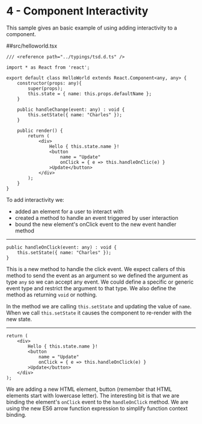 # 4 - Component Interactivity

This sample gives an basic example of using adding interactivity to a component.

##src/helloworld.tsx

```
/// <reference path="../typings/tsd.d.ts" />

import * as React from 'react';

export default class HelloWorld extends React.Component<any, any> {
    constructor(props: any){
        super(props);
        this.state = { name: this.props.defaultName };
    }
    
    public handleChange(event: any) : void {
        this.setState({ name: "Charles" });
    }

	public render() {
		return (
            <div>
                Hello { this.state.name }!
                <button 
                    name = "Update"
                    onClick = { e => this.handleOnClic(e) }
                >Update</button>
            </div>
        );
	}
}

```

To add interactivity we:

- added an element for a user to interact with
- created a method to handle an event triggered by user interaction
- bound the new element's onClick event to the new event handler method

----

```
public handleOnClick(event: any) : void {
    this.setState({ name: "Charles" });
}
```

This is a new method to handle the click event. We expect callers of this method to send the event as an argument so we defined the argument as type `any` so we can accept any event. We could define a specific or generic event type and restrict the argument to that type. We also define the method as returning `void` or nothing.

In the method we are calling `this.setState` and updating the value of `name`. When we call `this.setState` it causes the component to re-render with the new state.

---

```
return (
    <div>
        Hello { this.state.name }!
        <button 
            name = "Update"
            onClick = { e => this.handleOnClick(e) }
        >Update</button>
    </div>
);
```

We are adding a new HTML element, button (remember that HTML elements start with lowercase letter). The interesting bit is that we are binding the element's `onClick` event to the `handleOnClick` method. We are using the new ES6 arrow function expression to simplify function context binding.










